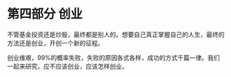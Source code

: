 # 第四部分 创业

不管基金投资还是炒股，最终都是别人的。想要自己真正掌握自己的人生，最终的方法还是创业，开创一个新的征程。

创业维艰，99%的概率失败，失败的原因各式各样，成功的方式千篇一律。我们一起来研究，应不应该创业，应该怎样创业。
